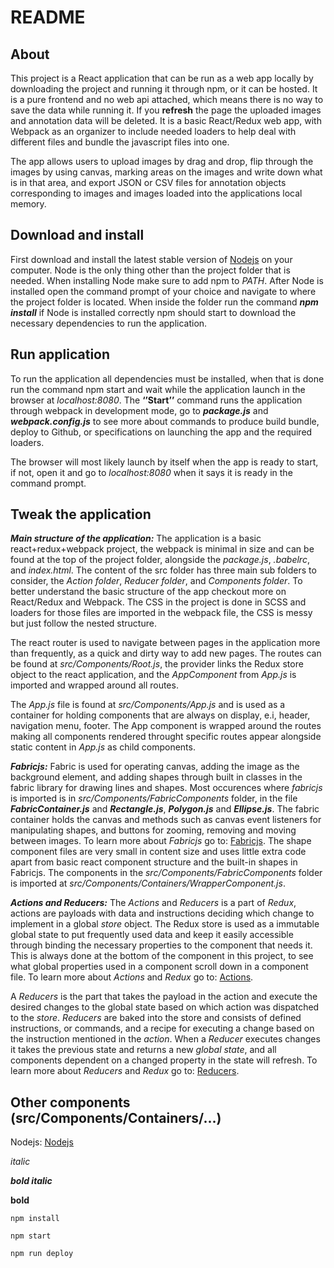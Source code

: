 # README


## About

This project is a React application that can be run as a web app locally by downloading the project and running it through npm, or it can be hosted. It is a pure frontend and no web api attached, which means there is no way to save the data while running it. If you __refresh__ the page the uploaded images and annotation data will be deleted. It is a basic React/Redux web app, with Webpack as an organizer to include needed loaders to help deal with different files and bundle the javascript files into one.

The app allows users to upload images by drag and drop, flip through the images by using canvas, marking areas on the images and write down what is in that area, and export JSON or CSV files for annotation objects corresponding to images and images loaded into the applications local memory.


## Download and install

First download and install the latest stable version of [Nodejs](https://nodejs.org/en/) on your computer. Node is the only thing other than the project folder that is needed. When installing Node make sure to add npm to *PATH*. After Node is installed open the command prompt of your choice and navigate to where the project folder is located. When inside the folder run the command  *__npm install__*   if Node is installed correctly npm should start to download the necessary dependencies to run the application.


## Run application

To run the application all dependencies must be installed, when that is done run the command   npm start   and wait while the application launch in the browser at *localhost:8080*. The __‘’Start’’__ command runs the application through webpack in development mode, go to __*package.js*__ and __*webpack.config.js*__ to see more about commands to produce build bundle, deploy to Github, or specifications on launching the app and the required loaders.
 
The browser will most likely launch by itself when the app is ready to start, if not, open it and go to *localhost:8080* when it says it is ready in the command prompt.


## Tweak the application

*__Main structure of the application:__* The application is a basic react+redux+webpack project, the webpack is minimal in size and can be found at the top of the project folder, alongside the *package.js*, *.babelrc*, and *index.html*. The content of the src folder has three main sub folders to consider, the *Action folder*, *Reducer folder*, and *Components folder*. To better understand the basic structure of the app checkout more on React/Redux and Webpack. The CSS in the project is done in SCSS and loaders for those files are imported in the webpack file, the CSS is messy but just follow the nested structure.

The react router is used to navigate between pages in the application more than frequently, as a quick and dirty way to add new pages. The routes can be found at *src/Components/Root.js*, the provider links the Redux store object to the react application, and the *AppComponent* from *App.js* is imported and wrapped around all routes.

The *App.js* file is found at *src/Components/App.js* and is used as a container for holding components that are always on display, e.i, header, navigation menu, footer. The App component is wrapped around the routes making all components rendered throught specific routes appear alongside static content in *App.js* as child components.
 
*__Fabricjs:__* Fabric is used for operating canvas, adding the image as the background element, and adding shapes through built in classes in the fabric library for drawing lines and shapes. Most occurences where *fabricjs* is imported is in *src/Components/FabricComponents* folder, in the file *__FabricContainer.js__* and *__Rectangle.js__*, *__Polygon.js__* and *__Ellipse.js__*. The fabric container holds the canvas and methods such as canvas event listeners for manipulating shapes, and buttons for zooming, removing and moving between images. To learn more about *Fabricjs* go to: [Fabricjs](http://fabricjs.com/docs).
The shape component files are very small in content size and uses little extra code apart from basic react component structure and the built-in shapes in Fabricjs.
The components in the *src/Components/FabricComponents* folder is imported at *src/Components/Containers/WrapperComponent.js*.

*__Actions and Reducers:__* The *Actions* and *Reducers* is a part of *Redux*, actions are payloads with data and instructions deciding which change to implement in a global *store* object. The Redux store is used as a immutable global state to put frequently used data and keep it easily accessible through binding the necessary properties to the component that needs it. This is always done at the bottom of the component in this project, to see what global properties used in a component scroll down in a component file. To learn more about *Actions* and *Redux* go to: [Actions](https://redux.js.org/basics/actions).

A *Reducers* is the part that takes the payload in the action and execute the desired changes to the global state based on which action was dispatched to the *store*. *Reducers* are baked into the store and consists of defined instructions, or commands, and a recipe for executing a change based on the instruction mentioned in the *action*. When a *Reducer* executes changes it takes the previous state and returns a new *global state*, and all components dependent on a changed property in the state will refresh. To learn more about *Reducers* and *Redux* go to: [Reducers](https://redux.js.org/basics/reducers).

## Other components (src/Components/Containers/...)


Nodejs: [Nodejs](https://www.nodejs.com)

*italic*

*__bold italic__*

__bold__

```
npm install
```

```
npm start
```

```
npm run deploy
```
